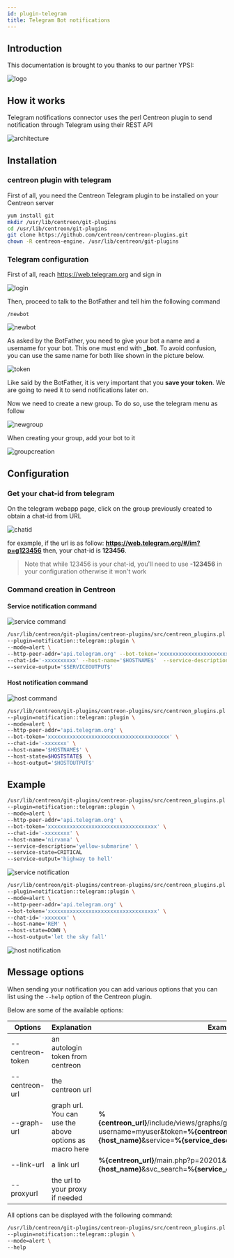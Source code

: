 ```yaml
---
id: plugin-telegram
title: Telegram Bot notifications
---
```


## Introduction

This documentation is brought to you thanks to our partner YPSI:

![logo](../../assets/integrations/notifications/telegram/logo-YPSI.png)

## How it works

Telegram notifications connector uses the perl Centreon plugin to send notification through Telegram using their REST API

![architecture](../../assets/integrations/notifications/telegram/architecture-telegram.png)

## Installation

### centreon plugin with telegram

First of all, you need the Centreon Telegram plugin to be installed on your Centreon server

```bash
yum install git
mkdir /usr/lib/centreon/git-plugins
cd /usr/lib/centreon/git-plugins
git clone https://github.com/centreon/centreon-plugins.git
chown -R centreon-engine. /usr/lib/centreon/git-plugins
```

### Telegram configuration

First of all, reach https://web.telegram.org and sign in

![login](../../assets/integrations/notifications/telegram/login-telegram.png)

Then, proceed to talk to the BotFather and tell him the following command

```/newbot```

![newbot](../../assets/integrations/notifications/telegram/newbot-telegram.png)

As asked by the BotFather, you need to give your bot a name and a username for your bot. This one must end with **_bot**.
To avoid confusion, you can use the same name for both like shown in the picture below.

![token](../../assets/integrations/notifications/telegram/token-telegram.png)

Like said by the BotFather, it is very important that you **save your token**. We are going to need it to send notifications later on.

Now we need to create a new group. To do so, use the telegram menu as follow

![newgroup](../../assets/integrations/notifications/telegram/newgroup-telegram.gif)

When creating your group, add your bot to it

![groupcreation](../../assets/integrations/notifications/telegram/groupcreation-telegram.gif)

## Configuration

### Get your chat-id from telegram

On the telegram webapp page, click on the group previously created to obtain a chat-id from URL

![chatid](../../assets/integrations/notifications/telegram/chatid-telegram.png)

for example, if the url is as follow: **https://web.telegram.org/#/im?p=g123456** then, your chat-id is **123456**.

> Note that while 123456 is your chat-id, you'll need to use **-123456** in your configuration  otherwise it won't work

### Command creation in Centreon

#### Service notification command

![service command](../../assets/integrations/notifications/telegram/service-command-telegram.png)

```bash
/usr/lib/centreon/git-plugins/centreon-plugins/src/centreon_plugins.pl \
--plugin=notification::telegram::plugin \
--mode=alert \
--http-peer-addr='api.telegram.org' --bot-token='xxxxxxxxxxxxxxxxxxxxxxxxxxxxxxxxxxx' \
--chat-id='-xxxxxxxxxx' --host-name='$HOSTNAME$'  --service-description='$SERVICEDESC$' --service-state=$SERVICESTATE$ \
--service-output='$SERVICEOUTPUT$'
``` 

#### Host notification command

![host command](../../assets/integrations/notifications/telegram/host-command-telegram.png)

```bash
/usr/lib/centreon/git-plugins/centreon-plugins/src/centreon_plugins.pl \
--plugin=notification::telegram::plugin \
--mode=alert \
--http-peer-addr='api.telegram.org' \
--bot-token='xxxxxxxxxxxxxxxxxxxxxxxxxxxxxxxxxxxxxxx' \
--chat-id='-xxxxxxx' \ 
--host-name='$HOSTNAME$' \
--host-state=$HOSTSTATE$  \
--host-output='$HOSTOUTPUT$'
```

## Example

```bash
/usr/lib/centreon/git-plugins/centreon-plugins/src/centreon_plugins.pl \ 
--plugin=notification::telegram::plugin \
--mode=alert \
--http-peer-addr='api.telegram.org' \
--bot-token='xxxxxxxxxxxxxxxxxxxxxxxxxxxxxxxxxxx' \
--chat-id='-xxxxxxxx' \
--host-name='nirvana' \
--service-description='yellow-submarine' \
--service-state=CRITICAL 
--service-output='highway to hell'
```

![service notification](../../assets/integrations/notifications/telegram/service-notification-telegram.png)

```bash
/usr/lib/centreon/git-plugins/centreon-plugins/src/centreon_plugins.pl \
--plugin=notification::telegram::plugin \
--mode=alert \
--http-peer-addr='api.telegram.org' \
--bot-token='xxxxxxxxxxxxxxxxxxxxxxxxxxxxxxxxxxx' \
--chat-id='-xxxxxxx' \
--host-name='REM' \
--host-state=DOWN \
--host-output='let the sky fall'
```

![host notification](../../assets/integrations/notifications/telegram/host-notification-telegram.png)

## Message options

When sending your notification you can add various options that you can list using the `--help` option of the Centreon plugin. 

Below are some of the available options:

| Options           | Explanation                                            | Example                                                                                                                                                                                   |
| ----------------- | ------------------------------------------------------ | ----------------------------------------------------------------------------------------------------------------------------------------------------------------------------------------- |
| \--centreon-token | an autologin token from centreon                       |                                                                                                                                                                                           |
| \--centreon-url   | the centreon url                                       |                                                                                                                                                                                           |
| \--graph-url      | graph url. You can use the above options as macro here | **%{centreon\_url}**/include/views/graphs/generateGraphs/generateImage.php?username=myuser&token=**%{centreon\_token}**&hostname=**%{host\_name}**&service=**%{service\_description}** |
| \--link-url       | a link url                                             | **%{centreon\_url}**/main.php?p=20201&o=svc&host\_search=**%{host\_name}**&svc\_search=**%{service\_description}**                                                                     |
| \--proxyurl       | the url to your proxy if needed                        |                                                                                                                                                                                           |

All options can be displayed with the following command:

```bash
/usr/lib/centreon/git-plugins/centreon-plugins/src/centreon_plugins.pl \
--plugin=notification::telegram::plugin \
--mode=alert \
--help
```
